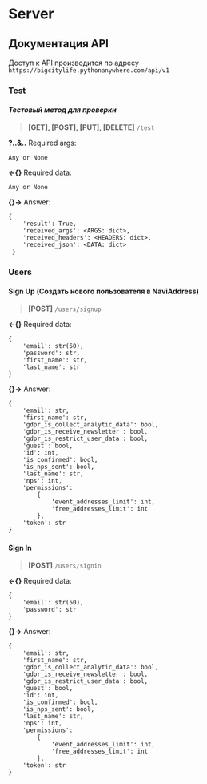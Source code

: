 # Server

## Документация API

Доступ к API производится по адресу `https://bigcitylife.pythonanywhere.com/api/v1`

### Test
#### *Тестовый метод для проверки*
  > **[GET], [POST], [PUT], [DELETE]** `/test`
  
  **?..&..** Required args:
  ```
  Any or None
  ```
  **<-{}** Required data:
  ```
  Any or None
  ```
  **{}->** Answer:
  ```
  {
      'result': True,
      'received_args': <ARGS: dict>,
      'received_headers': <HEADERS: dict>,
      'received_json': <DATA: dict>
   }
   ```

### Users
#### Sign Up (Создать нового пользователя в NaviAddress)  
  > **[POST]** `/users/signup`
  
  **<-{}** Required data:
  ```
  {
      'email': str(50),
      'password': str,
      'first_name': str,
      'last_name': str
  }
  ```
  **{}->** Answer:
  ```
  {
      'email': str, 
      'first_name': str, 
      'gdpr_is_collect_analytic_data': bool, 
      'gdpr_is_receive_newsletter': bool, 
      'gdpr_is_restrict_user_data': bool, 
      'guest': bool, 
      'id': int, 
      'is_confirmed': bool, 
      'is_nps_sent': bool, 
      'last_name': str, 
      'nps': int, 
      'permissions': 
          {
              'event_addresses_limit': int, 
              'free_addresses_limit': int
          }, 
      'token': str
  }
  ```

#### Sign In  
  > **[POST]** `/users/signin`
  
  **<-{}** Required data:
  ```
  {
      'email': str(50),
      'password': str
  }
  ```
  **{}->** Answer:
  ```
  {
      'email': str, 
      'first_name': str, 
      'gdpr_is_collect_analytic_data': bool, 
      'gdpr_is_receive_newsletter': bool, 
      'gdpr_is_restrict_user_data': bool, 
      'guest': bool, 
      'id': int, 
      'is_confirmed': bool, 
      'is_nps_sent': bool, 
      'last_name': str, 
      'nps': int, 
      'permissions': 
          {
              'event_addresses_limit': int, 
              'free_addresses_limit': int
          }, 
      'token': str
  }
  ```

